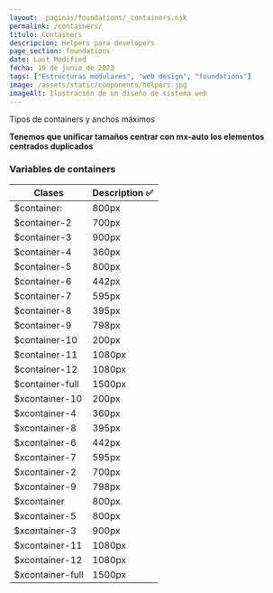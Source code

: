 ```yaml
---
layout: _paginas/foundations/_containers.njk
permalink: /containers/
titulo: Containers
descripcion: Helpers para developers
page_section: foundations
date: Last Modified
fecha: 19 de junio de 2023
tags: ["Estructuras modulares", "web design", "foundations"]
image: /assets/static/components/helpers.jpg
imageAlt: Ilustración de un diseño de sistema web
---
```

Tipos de containers y anchos máximos

**Tenemos que unificar tamaños centrar con mx-auto los elementos centrados duplicados** 
### Variables de containers
| Clases           | Description ✅    |
| ---------------- | ---------------- |
| $container:      | 800px   |
| $container-2     | 700px   |
| $container-3     | 900px   |
| $container-4     | 360px   |
| $container-5     | 800px   |
| $container-6     | 442px   |
| $container-7     | 595px   |
| $container-8     | 395px   |
| $container-9     | 798px   |
| $container-10    | 200px   |
| $container-11    | 1080px  |
| $container-12    | 1080px  |
| $container-full  | 1500px  |
| $xcontainer-10   | 200px   |
| $xcontainer-4    | 360px   |
| $xcontainer-8    | 395px   |
| $xcontainer-6    | 442px   |
| $xcontainer-7    | 595px   |
| $xcontainer-2    | 700px   |
| $xcontainer-9    | 798px   |
| $xcontainer      | 800px   |
| $xcontainer-5    | 800px   |
| $xcontainer-3    | 900px   |
| $xcontainer-11   | 1080px  |
| $xcontainer-12   | 1080px  |
| $xcontainer-full | 1500px  |
